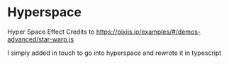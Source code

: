 # Hyperspace
 Hyper Space Effect
 Credits to https://pixijs.io/examples/#/demos-advanced/star-warp.js
 
 I simply added in touch to go into hyperspace and rewrote it in typescript
